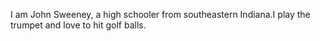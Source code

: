 I am John Sweeney, a high schooler from southeastern Indiana.I play the trumpet and love to hit golf balls.
